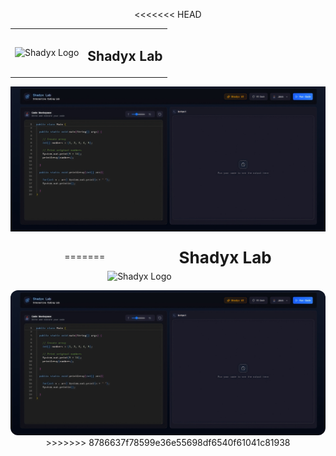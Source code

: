 <p align="center">
<<<<<<< HEAD
  <table>
    <tr>
      <td><img src="./public/favicon.ico" alt="Shadyx Logo" width="30"/></td>
      <td><h2>Shadyx Lab</h2></td>
    </tr>
  </table>
</p>

<p align="center">
  <img src="./public/readmeimg.jpg" alt="Project Banner" width="600"/>
=======
  <img src="./public/favicon.ico" alt="Shadyx Logo" width="30" style="vertical-align: middle; margin-top: 60px;"/>
  <span style="font-size: 26px; font-weight: 700; vertical-align: middle; margin-left: 8px;">
    Shadyx Lab
  </span>
</p>

<p align="center">
  <img src="./public/readmeimg.jpg" alt="Project Banner" width="600" style="border-radius: 12px;"/>
>>>>>>> 8786637f78599e36e55698df6540f61041c81938
</p>
